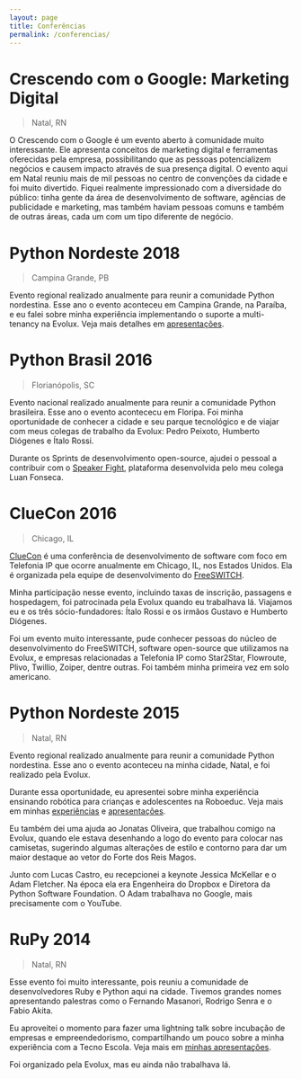 ```yaml
---
layout: page
title: Conferências
permalink: /conferencias/
---
```


# Crescendo com o Google: Marketing Digital

> Natal, RN

O Crescendo com o Google é um evento aberto à comunidade muito interessante. Ele apresenta conceitos de marketing digital e ferramentas oferecidas pela empresa, possibilitando que as pessoas potencializem negócios e causem impacto através de sua presença digital. O evento aqui em Natal reuniu mais de mil pessoas no centro de convenções da cidade e foi muito divertido. Fiquei realmente impressionado com a diversidade do público: tinha gente da área de desenvolvimento de software, agências de publicidade e marketing, mas também haviam pessoas comuns e também de outras áreas, cada um com um tipo diferente de negócio.


# Python Nordeste 2018

> Campina Grande, PB

Evento regional realizado anualmente para reunir a comunidade Python nordestina. Esse ano o evento aconteceu em Campina Grande, na Paraíba, e eu falei sobre minha experiência implementando o suporte a multi-tenancy na Evolux. Veja mais detalhes em [apresentações](/apresentacoes).


# Python Brasil 2016

> Florianópolis, SC

Evento nacional realizado anualmente para reunir a comunidade Python brasileira. Esse ano o evento acontececu em Floripa. Foi minha oportunidade de conhecer a cidade e seu parque tecnológico e de viajar com meus colegas de trabalho da Evolux: Pedro Peixoto, Humberto Diógenes e Ítalo Rossi.

Durante os Sprints de desenvolvimento open-source, ajudei o pessoal a contribuir com o [Speaker Fight](https://speakerfight.com/), plataforma desenvolvida pelo meu colega Luan Fonseca.


# ClueCon 2016

> Chicago, IL

[ClueCon](https://www.cluecon.com/) é uma conferência de desenvolvimento de software com foco em Telefonia IP que ocorre anualmente em Chicago, IL, nos Estados Unidos. Ela é organizada pela equipe de desenvolvimento do [FreeSWITCH](https://freeswitch.com/).

Minha participação nesse evento, incluindo taxas de inscrição, passagens e hospedagem, foi patrocinada pela Evolux quando eu trabalhava lá. Viajamos eu e os três sócio-fundadores: Ítalo Rossi e os irmãos Gustavo e Humberto Diógenes.

Foi um evento muito interessante, pude conhecer pessoas do núcleo de desenvolvimento do FreeSWITCH, software open-source que utilizamos na Evolux, e empresas relacionadas a Telefonia IP como Star2Star, Flowroute, Plivo, Twillio, Zoiper, dentre outras. Foi também minha primeira vez em solo americano.


# Python Nordeste 2015

> Natal, RN

Evento regional realizado anualmente para reunir a comunidade Python nordestina. Esse ano o evento aconteceu na minha cidade, Natal, e foi realizado pela Evolux.

Durante essa oportunidade, eu apresentei sobre minha experiência ensinando robótica para crianças e adolescentes na Roboeduc. Veja mais em minhas [experiências](/experiencia) e [apresentações](/apresentacoes).

Eu também dei uma ajuda ao Jonatas Oliveira, que trabalhou comigo na Evolux, quando ele estava desenhando a logo do evento para colocar nas camisetas, sugerindo algumas alterações de estilo e contorno para dar um maior destaque ao vetor do Forte dos Reis Magos.

Junto com Lucas Castro, eu recepcionei a keynote Jessica McKellar e o Adam Fletcher. Na época ela era Engenheira do Dropbox e Diretora da Python Software Foundation. O Adam trabalhava no Google, mais precisamente com o YouTube.


# RuPy 2014

> Natal, RN

Esse evento foi muito interessante, pois reuniu a comunidade de desenvolvedores Ruby e Python aqui na cidade. Tivemos grandes nomes apresentando palestras como o Fernando Masanori, Rodrigo Senra e o Fabio Akita.

Eu aproveitei o momento para fazer uma lightning talk sobre incubação de empresas e empreendedorismo, compartilhando um pouco sobre a minha experiência com a Tecno Escola. Veja mais em [minhas apresentações](/apresentacoes).

Foi organizado pela Evolux, mas eu ainda não trabalhava lá.
